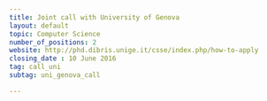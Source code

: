 ```yaml
---
title: Joint call with University of Genova
layout: default
topic: Computer Science
number_of_positions: 2
website: http://phd.dibris.unige.it/csse/index.php/how-to-apply
closing_date : 10 June 2016
tag: call_uni
subtag: uni_genova_call

---
```

